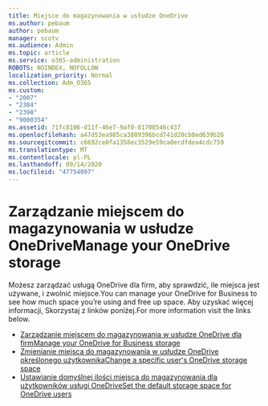 ```yaml
---
title: Miejsce do magazynowania w usłudze OneDrive
ms.author: pebaum
author: pebaum
manager: scotv
ms.audience: Admin
ms.topic: article
ms.service: o365-administration
ROBOTS: NOINDEX, NOFOLLOW
localization_priority: Normal
ms.collection: Adm_O365
ms.custom:
- "2007"
- "2384"
- "2398"
- "9000354"
ms.assetid: 71fc8106-d11f-46e7-9af0-81708546c437
ms.openlocfilehash: a47d53ea985ca3809396bcd741d20cb8ed639b26
ms.sourcegitcommit: c6692ce0fa1358ec3529e59ca0ecdfdea4cdc759
ms.translationtype: MT
ms.contentlocale: pl-PL
ms.lasthandoff: 09/14/2020
ms.locfileid: "47754097"
---
```

# <a name="manage-your-onedrive-storage"></a><span data-ttu-id="be4a2-102">Zarządzanie miejscem do magazynowania w usłudze OneDrive</span><span class="sxs-lookup"><span data-stu-id="be4a2-102">Manage your OneDrive storage</span></span>

<span data-ttu-id="be4a2-103">Możesz zarządzać usługą OneDrive dla firm, aby sprawdzić, ile miejsca jest używane, i zwolnić miejsce.</span><span class="sxs-lookup"><span data-stu-id="be4a2-103">You can manage your OneDrive for Business to see how much space you’re using and free up space.</span></span>  <span data-ttu-id="be4a2-104">Aby uzyskać więcej informacji, Skorzystaj z linków poniżej.</span><span class="sxs-lookup"><span data-stu-id="be4a2-104">For more information visit the links below.</span></span>

- [<span data-ttu-id="be4a2-105">Zarządzanie miejscem do magazynowania w usłudze OneDrive dla firm</span><span class="sxs-lookup"><span data-stu-id="be4a2-105">Manage your OneDrive for Business storage</span></span>](https://support.microsoft.com/office/31519161-059c-4764-b6f8-f5cd29f7fe68)
- [<span data-ttu-id="be4a2-106">Zmienianie miejsca do magazynowania w usłudze OneDrive określonego użytkownika</span><span class="sxs-lookup"><span data-stu-id="be4a2-106">Change a specific user's OneDrive storage space</span></span>](https://docs.microsoft.com/onedrive/change-user-storage)
- [<span data-ttu-id="be4a2-107">Ustawianie domyślnej ilości miejsca do magazynowania dla użytkowników usługi OneDrive</span><span class="sxs-lookup"><span data-stu-id="be4a2-107">Set the default storage space for OneDrive users</span></span>](https://docs.microsoft.com/onedrive/set-default-storage-space)